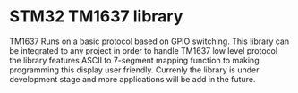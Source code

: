 # STM32 TM1637 library
TM1637 Runs on a basic protocol based on GPIO switching.
This library can be integrated to any project in order to handle TM1637 low level protocol 
the library features ASCII to 7-segment mapping function to making programming this display user friendly.
Currenly the library is under development stage and more applications will be add in the future.
